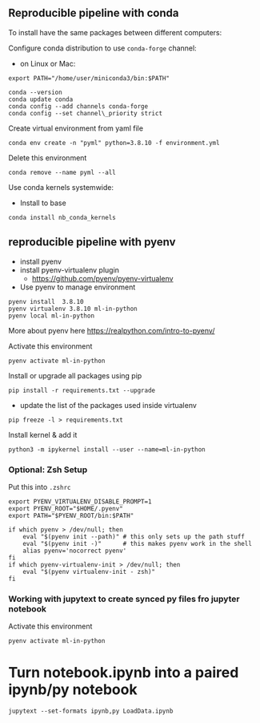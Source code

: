## Reproducible pipeline with conda

To install have the same packages between different computers:

Configure conda distribution to use `conda-forge` channel:
- on Linux or Mac:
```
export PATH="/home/user/miniconda3/bin:$PATH"
```



```
conda --version
conda update conda
conda config --add channels conda-forge
conda config --set channel\_priority strict
```

Create virtual environment from yaml file
```
conda env create -n "pyml" python=3.8.10 -f environment.yml
```

Delete this environment
```
conda remove --name pyml --all
```

Use conda kernels systemwide:
- Install to base
```
conda install nb_conda_kernels
```

## reproducible pipeline with pyenv
- install pyenv
- install pyenv-virtualenv plugin 
  - https://github.com/pyenv/pyenv-virtualenv
-  Use pyenv to manage environment
```
pyenv install  3.8.10
pyenv virtualenv 3.8.10 ml-in-python
pyenv local ml-in-python
```
More about pyenv here https://realpython.com/intro-to-pyenv/

Activate this environment

```
pyenv activate ml-in-python
```


Install or upgrade all packages using pip 
```
pip install -r requirements.txt --upgrade
```

-  update the list  of the packages used inside virtualenv
```
pip freeze -l > requirements.txt 
```

Install kernel & add it

```
python3 -m ipykernel install --user --name=ml-in-python
```



### Optional: Zsh Setup
Put this into `.zshrc`

```
export PYENV_VIRTUALENV_DISABLE_PROMPT=1
export PYENV_ROOT="$HOME/.pyenv"
export PATH="$PYENV_ROOT/bin:$PATH"

if which pyenv > /dev/null; then
    eval "$(pyenv init --path)" # this only sets up the path stuff
    eval "$(pyenv init -)"      # this makes pyenv work in the shell
    alias pyenv='nocorrect pyenv'
fi
if which pyenv-virtualenv-init > /dev/null; then
    eval "$(pyenv virtualenv-init - zsh)"
fi
```

### Working with jupytext to create  synced py files fro jupyter notebook

Activate this environment

```
pyenv activate ml-in-python
```

# Turn notebook.ipynb into a paired ipynb/py notebook
```
jupytext --set-formats ipynb,py LoadData.ipynb
```